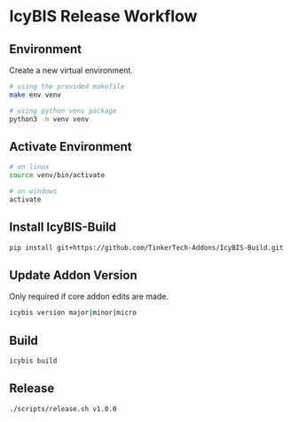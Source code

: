 # IcyBIS Release Workflow

## Environment
Create a new virtual environment.
```bash
# using the provided makefile
make env venv

# using python venv package
python3 -m venv venv
```

## Activate Environment
```bash
# on linux
source venv/bin/activate

# on windows
activate
```

## Install IcyBIS-Build
```bash
pip install git+https://github.com/TinkerTech-Addons/IcyBIS-Build.git
```

## Update Addon Version
Only required if core addon edits are made.
```bash
icybis version major|minor|micro
```

## Build
```bash
icybis build
```

## Release
```bash
./scripts/release.sh v1.0.0
```
